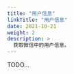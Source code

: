 ```yaml
---
title: "用户信息"
linkTitle: "用户信息"
date: 2021-10-21
weight: 2
description: >
  获取微信中的用户信息。
---
```


TODO...
